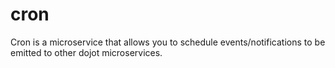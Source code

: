 # cron
Cron is a microservice that allows you to schedule events/notifications to be emitted to other dojot microservices.

